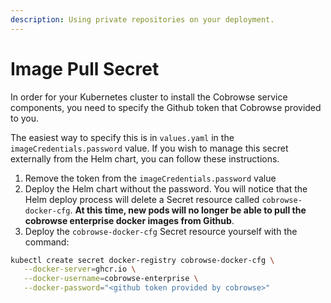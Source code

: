 ```yaml
---
description: Using private repositories on your deployment.
---
```


# Image Pull Secret

In order for your Kubernetes cluster to install the Cobrowse service components, you need to specify the Github token that Cobrowse provided to you.

The easiest way to specify this is in `values.yaml` in the `imageCredentials.password` value. If you wish to manage this secret externally from the Helm chart, you can follow these instructions.

1. Remove the token from the `imageCredentials.password` value
2. Deploy the Helm chart without the password. You will notice that the Helm deploy process will delete a Secret resource called `cobrowse-docker-cfg`. **At this time, new pods will no longer be able to pull the cobrowse enterprise docker images from Github**.
3. Deploy the `cobrowse-docker-cfg` Secret resource yourself with the command:

```bash
kubectl create secret docker-registry cobrowse-docker-cfg \
   --docker-server=ghcr.io \
   --docker-username=cobrowse-enterprise \
   --docker-password="<github token provided by cobrowse>"
```
